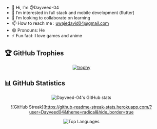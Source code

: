 - 👋 Hi, I’m @Dayveed-04
- 👀 I’m interested in full stack and mobile development (flutter)
- 💞️ I’m looking to collaborate on learning 
- 📫 How to reach me : uwajedavid04@gmail.com
- 😄 Pronouns: He
- ⚡ Fun fact:  I love games and anime


## 🏆 GitHub Trophies

<div align="center">
  
[![trophy](https://github-profile-trophy.vercel.app/?username=Dayveed-04&theme=onestar&no-frame=false&no-bg=false&margin-w=4&exclude=Star,Review,Issue,Stars,Reviews,Issues)](https://github.com/ryo-ma/github-profile-trophy)

</div>

## 📊 GitHub Statistics

<div align="center">
  
![Dayveed-04's GitHub stats](https://github-readme-stats.vercel.app/api?username=Dayveed-04&show_icons=true&theme=radical&hide_border=true&count_private=true)

![GitHub Streak](https://github-readme-streak-stats.herokuapp.com/?user=Dayveed04&theme=radical&hide_border=true

![Top Languages](https://github-readme-stats.vercel.app/api/top-langs/?username=Dayveed04&layout=compact&theme=radical&hide_border=true)

</div>

<!---
Dayveed-04/Dayveed-04 is a ✨ special ✨ repository because its `README.md` (this file) appears on your GitHub profile.
You can click the Preview link to take a look at your changes.
--->

